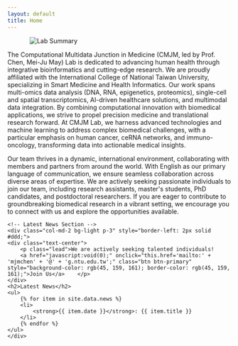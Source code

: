 ```yaml
---
layout: default
title: Home
---
```


<!-- Hero Section with Latest News Side by Side -->
<section class="bg-light py-12">
  <div class="container d-flex flex-wrap">
    <!-- Image Section -->
    <div class="col-md-10 text-center">
    <img src="{{ '/assets/img/home/summary.png' | relative_url }}" alt="Lab Summary" class="img-fluid my-4" style="max-width: 80%; height: auto; display: block; margin: 0 auto;">
    <p class="lead">The Computational Multidata Junction in Medicine (CMJM, led by Prof. Chen, Mei-Ju May) Lab is dedicated to advancing human health through integrative bioinformatics and cutting-edge research. 
    We are proudly affiliated with the International College of National Taiwan University, specializing in Smart Medicine and Health Informatics. 
    Our work spans multi-omics data analysis (DNA, RNA, epigenetics, proteomics), single-cell and spatial transcriptomics, AI-driven healthcare solutions, and multimodal data integration. 
    By combining computational innovation with biomedical applications, we strive to propel precision medicine and translational research forward. 
    At CMJM Lab, we harness advanced technologies and machine learning to address complex biomedical challenges, with a particular emphasis on human cancer, ceRNA networks, and immuno-oncology, transforming data into actionable medical insights.</p>
    <p class="lead">Our team thrives in a dynamic, international environment, collaborating with members and partners from around the world. With English as our primary language of communication, we ensure seamless collaboration across diverse areas of expertise. 
    We are actively seeking passionate individuals to join our team, including research assistants, master's students, PhD candidates, and postdoctoral researchers. 
    If you are eager to contribute to groundbreaking biomedical research in a vibrant setting, we encourage you to connect with us and explore the opportunities available.</p>     
    </div>

    <!-- Latest News Section -->
    <div class="col-md-2 bg-light p-3" style="border-left: 2px solid #ddd;">
    <div class="text-center">
        <p class="lead">We are actively seeking talented individuals!
        <a href="javascript:void(0);" onclick="this.href='mailto:' + 'mjmchen' + '@' + 'g.ntu.edu.tw';" class="btn btn-primary" style="background-color: rgb(45, 159, 161); border-color: rgb(45, 159, 161);">Join Us</a>    </p>
    </div>
    <h2>Latest News</h2>
    <ul>
        {% for item in site.data.news %}
        <li>
            <strong>{{ item.date }}</strong>: {{ item.title }}
        </li>
        {% endfor %}
    </ul>
    </div>
  </div>
</section>
